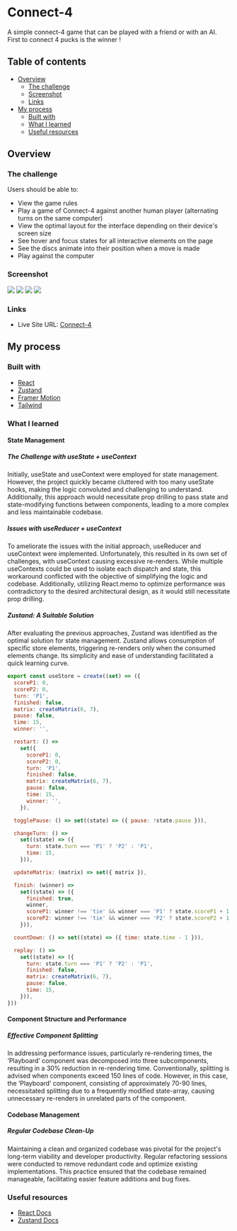 # Connect-4

A simple connect-4 game that can be played with a friend or with an AI. First to connect 4 pucks is the winner !

## Table of contents

- [Overview](#overview)
  - [The challenge](#the-challenge)
  - [Screenshot](#screenshot)
  - [Links](#links)
- [My process](#my-process)
  - [Built with](#built-with)
  - [What I learned](#what-i-learned)
  - [Useful resources](#useful-resources)

## Overview

### The challenge

Users should be able to:

- View the game rules
- Play a game of Connect-4 against another human player (alternating turns on the same computer)
- View the optimal layout for the interface depending on their device's screen size
- See hover and focus states for all interactive elements on the page
- See the discs animate into their position when a move is made
- Play against the computer

### Screenshot

![](./README-images/image-1.png)
![](./README-images/image-2.png)
![](./README-images/image-3.png)
![](./README-images/image-4.png)

### Links

- Live Site URL: [Connect-4](https://connect-four-kappa.vercel.app/)

## My process

### Built with

- [React](https://react.dev/)
- [Zustand](https://github.com/pmndrs/zustand)
- [Framer Motion](https://www.framer.com/motion/)
- [Tailwind](https://tailwindcss.com/)

### What I learned

#### State Management

##### The Challenge with useState + useContext

Initially, useState and useContext were employed for state management. However, the project quickly became cluttered with too many useState hooks, making the logic convoluted and challenging to understand. Additionally, this approach would necessitate prop drilling to pass state and state-modifying functions between components, leading to a more complex and less maintainable codebase.

##### Issues with useReducer + useContext

To ameliorate the issues with the initial approach, useReducer and useContext were implemented. Unfortunately, this resulted in its own set of challenges, with useContext causing excessive re-renders. While multiple useContexts could be used to isolate each dispatch and state, this workaround conflicted with the objective of simplifying the logic and codebase. Additionally, utilizing React.memo to optimize performance was contradictory to the desired architectural design, as it would still necessitate prop drilling.

##### Zustand: A Suitable Solution

After evaluating the previous approaches, Zustand was identified as the optimal solution for state management. Zustand allows consumption of specific store elements, triggering re-renders only when the consumed elements change. Its simplicity and ease of understanding facilitated a quick learning curve.

```js
export const useStore = create((set) => ({
  scoreP1: 0,
  scoreP2: 0,
  turn: 'P1',
  finished: false,
  matrix: createMatrix(6, 7),
  pause: false,
  time: 15,
  winner: '',

  restart: () =>
    set({
      scoreP1: 0,
      scoreP2: 0,
      turn: 'P1',
      finished: false,
      matrix: createMatrix(6, 7),
      pause: false,
      time: 15,
      winner: '',
    }),

  togglePause: () => set((state) => ({ pause: !state.pause })),

  changeTurn: () =>
    set((state) => ({
      turn: state.turn === 'P1' ? 'P2' : 'P1',
      time: 15,
    })),

  updateMatrix: (matrix) => set({ matrix }),

  finish: (winner) =>
    set((state) => ({
      finished: true,
      winner,
      scoreP1: winner !== 'tie' && winner === 'P1' ? state.scoreP1 + 1 : state.scoreP1,
      scoreP2: winner !== 'tie' && winner === 'P2' ? state.scoreP2 + 1 : state.scoreP2,
    })),

  countDown: () => set((state) => ({ time: state.time - 1 })),

  replay: () =>
    set((state) => ({
      turn: state.turn === 'P1' ? 'P2' : 'P1',
      finished: false,
      matrix: createMatrix(6, 7),
      pause: false,
      time: 15,
    })),
}))
```

#### Component Structure and Performance

##### Effective Component Splitting

In addressing performance issues, particularly re-rendering times, the ‘Playboard’ component was decomposed into three subcomponents, resulting in a 30% reduction in re-rendering time. Conventionally, splitting is advised when components exceed 150 lines of code. However, in this case, the ‘Playboard’ component, consisting of approximately 70-90 lines, necessitated splitting due to a frequently modified state-array, causing unnecessary re-renders in unrelated parts of the component.

#### Codebase Management

##### Regular Codebase Clean-Up

Maintaining a clean and organized codebase was pivotal for the project's long-term viability and developer productivity. Regular refactoring sessions were conducted to remove redundant code and optimize existing implementations. This practice ensured that the codebase remained manageable, facilitating easier feature additions and bug fixes.

### Useful resources

- [React Docs](https://react.dev/reference/react)
- [Zustand Docs](https://docs.pmnd.rs/zustand/getting-started/introduction)
